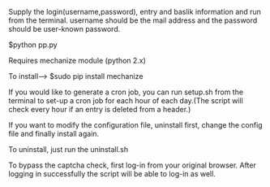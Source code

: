 Supply the login(username,password), entry and baslik information and run
from the terminal. username should be the mail address and the password should be user-known password.

$python pp.py

Requires mechanize module (python 2.x)

To install--> $sudo pip install mechanize

If you would like to generate a cron job, you can run setup.sh from the terminal to set-up a cron job for each hour of each day.(The script will check every hour if an entry is deleted from a header.)

If you want to modify the configuration file, uninstall first, change the config file and finally install again.

To uninstall, just run the uninstall.sh

To bypass the captcha check, first log-in from your original browser. After logging in successfully the script will be able to log-in as well.

